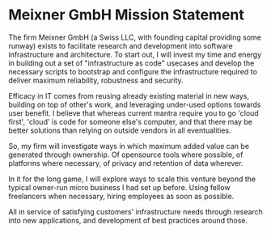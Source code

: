 Meixner GmbH Mission Statement
==============================

The firm Meixner GmbH (a Swiss LLC, with founding capital providing some runway) exists to facilitate research and development into software infrastructure and architecture. To start out, I will invest my time and energy in building out a set of "infrastructure as code" usecases and develop the necessary scripts to bootstrap and configure the infrastructure required to deliver maximum reliability, robustness and security.

Efficacy in IT comes from reusing already existing material in new ways, building on top of other's work, and leveraging under-used options towards user benefit. I believe that whereas current mantra require you to go 'cloud first', 'cloud' is code for someone else's computer, and that there may be better solutions than relying on outside vendors in all eventualities.

So, my firm will investigate ways in which maximum added value can be generated through ownership. Of opensource tools where possible, of platforms where necessary, of privacy and retention of data wherever.

In it for the long game, I will explore ways to scale this venture beyond the typical owner-run micro business I had set up before. Using fellow freelancers when necessary, hiring employees as soon as possible.

All in service of satisfying customers' infrastructure needs through research into new applications, and development of best practices around those.
